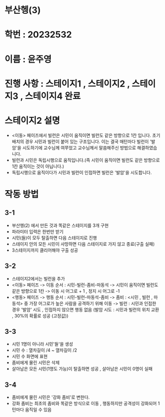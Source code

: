 # 부산헹(3) 
# 학번 : 20232532
# 이름 : 윤주영
# 진행 사항 : 스테이지1 , 스테이지2 , 스테이지3 , 스테이지4 완료
# 스테이지2 설명 
   - <이동> 페이즈에서 빌런은 시민이 움직이면 빌런도 같은 방향으로 1칸 입니다. 초기 배치의 경우 시민과 빌런이 붙어 있는 구조입니다. 이는 결국 매턴마다 빌런이 '발암'을 시도하기에 교수님께 여쭈었고 교수님께서 말씀해주신 방법으로 해결하였습니다.
   - 빌런과 시민은 독립시행으로 움직입니다.(즉 시민이 움직이면 빌런도 같은 방향으로 1칸 움직이는 것이 아닙니다.)
   - 독립시행으로 움직이다가 시민과 빌런이 인접하면 빌런은 '발암'을 시도합니다.
# 작동 방법
## 3-1 
 - 부산헹(2) 에서 만든 것과 똑같은 스테이지를 3개 구현
 - 파라미터 입력은 한번만 받기
 - 시민(들)이 모두 탈출하면 다음 스테이지로 진행
 - 스테이지 안의 모든 시민이 사망하면 다음 스테이지로 가지 않고 종료(구출 실패)
 - 3스테이지까지 클리어해야 구출 성공
## 3-2
  - 스테이지2에서는 빌런을 추가
  - <이동> 페이즈
    -> 이동 순서 : 시민-빌런-좀비-마동석
    -> 시민이 움직이면 빌런도 같은 방향으로 1칸
    -> 이동 시 어그로 + 1 , 정지 시 어그로 -1
  - <행동> 페이즈
    -> 행동 순서 : 시민-빌런-마동석-좀비
    -> 좀비 : <시민 , 빌런 , 마동석> 중 가장 어그로가 높은 사람을 공격하기 위해 이동
    -> 빌런 : 시민과 인접한 경우 '발암' 시도 , 인접하지 않으면 행동 없음 (발암 시도 : 시민과 빌런의 위치 교환 , 30%의 확률로 성공 (고정값))

## 3-3
  - 시민 1명이 아니라 시민'들'을 생성
  - 시민 수 : 열차길이 /4 ~ 열차길이 /2
  - 시민 수 화면에 표현
  - 좀비에게 물린 시민은 삭제
  - 살아남은 모든 시민(1명도 가능)이 탈출하면 성공 , 살아남은 시민이 0명이 실패

## 3-4 
  - 좀비에게 물린 시민은 '강화 좀비'로 변한다.
  - 강화 좀비는 최초의 좀비와 똑같은 방식으로 이동 , 행동하지만 공격성이 강화되어 1턴마다 움직일 수 있음
    
